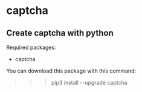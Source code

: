 # captcha
Create captcha with python
-------------------------------
Required packages:
* captcha

You can download this package with this command:
>>> pip3 install --upgrade captcha
